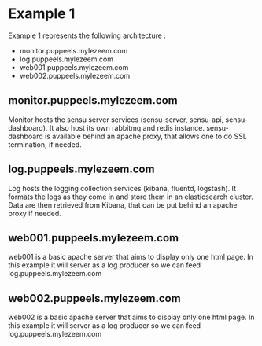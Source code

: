 # Example 1

Example 1 represents the following architecture :

* monitor.puppeels.mylezeem.com
* log.puppeels.mylezeem.com
* web001.puppeels.mylezeem.com
* web002.puppeels.mylezeem.com


## monitor.puppeels.mylezeem.com

Monitor hosts the sensu server services (sensu-server, sensu-api, sensu-dashboard). It also host its own rabbitmq and redis instance. sensu-dashboard is available behind an apache proxy, that allows one to do SSL termination, if needed.

## log.puppeels.mylezeem.com

Log hosts the logging collection services (kibana, fluentd, logstash). It formats the logs as they come in and store them in an elasticsearch cluster. Data are then retrieved from Kibana, that can be put behind an apache proxy if needed.


## web001.puppeels.mylezeem.com

web001 is a basic apache server that aims to display only one html page. In this example it will server as a log producer so we can feed log.puppeels.mylezeem.com

## web002.puppeels.mylezeem.com

web002 is a basic apache server that aims to display only one html page. In this example it will server as a log producer so we can feed log.puppeels.mylezeem.com
